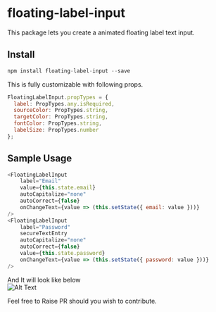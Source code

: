 # floating-label-input

This package lets you create a animated floating label text input.


## Install
```js
npm install floating-label-input --save
```

This is fully customizable with following props. 

```js
FloatingLabelInput.propTypes = {
  label: PropTypes.any.isRequired,
  sourceColor: PropTypes.string,
  targetColor: PropTypes.string,
  fontColor: PropTypes.string,
  labelSize: PropTypes.number
};
```

## Sample Usage

```js
<FloatingLabelInput
    label="Email"
    value={this.state.email}
    autoCapitalize="none"
    autoCorrect={false}
    onChangeText={value => (this.setState({ email: value }))}
/>
<FloatingLabelInput
    label="Password"
    secureTextEntry
    autoCapitalize="none"
    autoCorrect={false}
    value={this.state.password}
    onChangeText={value => (this.setState({ password: value }))}
/>
```

And It will look like below <br />
![Alt Text](https://media.giphy.com/media/22Qck7T2Ca39C9jMgT/giphy.gif)

Feel free to Raise PR should you wish to contribute.

